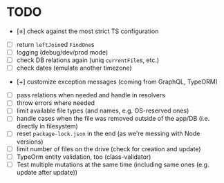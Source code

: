 # TODO

 - [±] check against the most strict TS configuration
 - [ ] return `leftJoin`ed `FindOne`s
 - [ ] logging (debug/dev/prod mode)
 - [ ] check DB relations again (uniq `currentFile`s, etc.)
 - [ ] check dates (emulate another timezone)
 - [+] customize exception messages (coming from GraphQL, TypeORM)
 - [ ] pass relations when needed and handle in resolvers
 - [ ] throw errors where needed
 - [ ] limit available file types (and names, e.g. OS-reserved ones)
 - [ ] handle cases when the file was removed outside of the app/DB (i.e. directly in filesystem)
 - [ ] reset `package-lock.json` in the end (as we're messing with Node versions)
 - [ ] limit number of files on the drive (check for creation and update)
 - [ ] TypeOrm entity validation, too (class-validator)
 - [ ] Test multiple mutations at the same time (including same ones (e.g. update after update))
